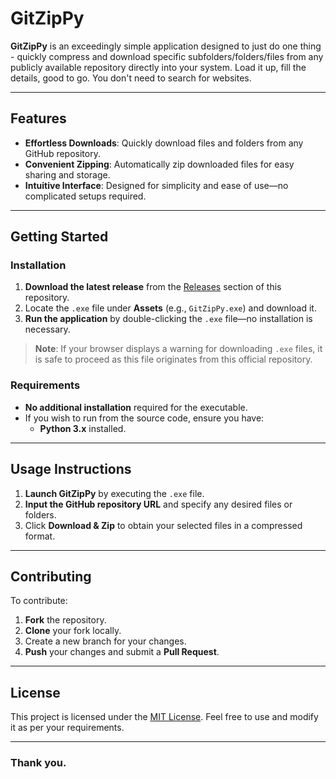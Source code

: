 # GitZipPy

**GitZipPy** is an exceedingly simple application designed to just do one thing - quickly compress and download specific subfolders/folders/files from any publicly available repository directly into your system. Load it up, fill the details, good to go. You don't need to search for websites. 

---

## Features
- **Effortless Downloads**: Quickly download files and folders from any GitHub repository.
- **Convenient Zipping**: Automatically zip downloaded files for easy sharing and storage.
- **Intuitive Interface**: Designed for simplicity and ease of use—no complicated setups required.

---

## Getting Started

### Installation
1. **Download the latest release** from the [Releases](https://github.com/SuryanshuBanerjee/GitZipPy/releases) section of this repository.
2. Locate the `.exe` file under **Assets** (e.g., `GitZipPy.exe`) and download it.
3. **Run the application** by double-clicking the `.exe` file—no installation is necessary.

> **Note**: If your browser displays a warning for downloading `.exe` files, it is safe to proceed as this file originates from this official repository.

### Requirements
- **No additional installation** required for the executable.
- If you wish to run from the source code, ensure you have:
  - **Python 3.x** installed.

---

## Usage Instructions
1. **Launch GitZipPy** by executing the `.exe` file.
2. **Input the GitHub repository URL** and specify any desired files or folders.
3. Click **Download & Zip** to obtain your selected files in a compressed format.

---

## Contributing
To contribute:
1. **Fork** the repository.
2. **Clone** your fork locally.
3. Create a new branch for your changes.
4. **Push** your changes and submit a **Pull Request**.

---

## License
This project is licensed under the [MIT License](LICENSE). Feel free to use and modify it as per your requirements.

---

### Thank you.
